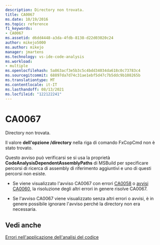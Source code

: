```yaml
---
description: Directory non trovata.
title: CA0067
ms.date: 10/19/2016
ms.topic: reference
f1_keywords:
- CA0067
ms.assetid: d6dd4448-a3da-4fdb-8138-d22d03020c24
author: mikejo5000
ms.author: mikejo
manager: jmartens
ms.technology: vs-ide-code-analysis
ms.workload:
- multiple
ms.openlocfilehash: 5a863acf3e5b3c5c4bdd34034da618c0c73783c4
ms.sourcegitcommit: 68897da7d74c31ae1ebf5d47c7b5ddc9b108265b
ms.translationtype: MT
ms.contentlocale: it-IT
ms.lasthandoff: 08/13/2021
ms.locfileid: "122122241"
---
```

# <a name="ca0067"></a>CA0067
Directory non trovata.

Il valore **dell'opzione /directory** nella riga di comando FxCopCmd non è stato trovato.

Questo avviso può verificarsi se si usa la proprietà **CodeAnalysisDependentAssemblyPaths** di MSBuild per specificare percorsi di ricerca di assembly di riferimento aggiuntivi e uno di questi percorsi non esiste.

- Se viene visualizzato l'avviso CA0067 con errori [CA0058](ca0058.md) o [avvisi CA0060,](ca0060.md) la risoluzione degli altri errori in genere risolve CA0067.

- Se l'avviso CA0067 viene visualizzato senza altri errori o avvisi, è in genere possibile ignorare l'avviso perché la directory non era necessaria.

## <a name="see-also"></a>Vedi anche
[Errori nell'applicazione dell'analisi del codice](../code-quality/code-analysis-application-errors.md)

